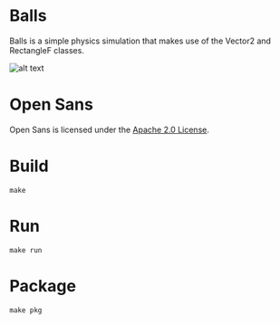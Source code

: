 # Balls
Balls is a simple physics simulation that makes use of the Vector2 and RectangleF classes.

![alt text](./demo.gif)

# Open Sans
Open Sans is licensed under the [Apache 2.0 License](data/LICENSE.txt).

# Build
~~~~
make
~~~~

# Run
~~~~
make run
~~~~

# Package
~~~~
make pkg
~~~~
